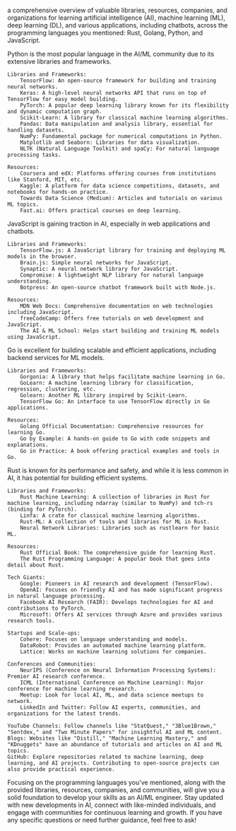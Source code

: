 a comprehensive overview of valuable libraries, resources, companies, and organizations for learning artificial intelligence (AI), machine learning (ML), deep learning (DL), and various applications, including chatbots, across the programming languages you mentioned: Rust, Golang, Python, and JavaScript.

Python is the most popular language in the AI/ML community due to its extensive libraries and frameworks.

    Libraries and Frameworks:
        TensorFlow: An open-source framework for building and training neural networks.
        Keras: A high-level neural networks API that runs on top of TensorFlow for easy model building.
        PyTorch: A popular deep learning library known for its flexibility and dynamic computation graph.
        Scikit-Learn: A library for classical machine learning algorithms.
        Pandas: Data manipulation and analysis library, essential for handling datasets.
        NumPy: Fundamental package for numerical computations in Python.
        Matplotlib and Seaborn: Libraries for data visualization.
        NLTK (Natural Language Toolkit) and spaCy: For natural language processing tasks.

    Resources:
        Coursera and edX: Platforms offering courses from institutions like Stanford, MIT, etc.
        Kaggle: A platform for data science competitions, datasets, and notebooks for hands-on practice.
        Towards Data Science (Medium): Articles and tutorials on various ML topics.
        Fast.ai: Offers practical courses on deep learning.

JavaScript is gaining traction in AI, especially in web applications and chatbots.

    Libraries and Frameworks:
        TensorFlow.js: A JavaScript library for training and deploying ML models in the browser.
        Brain.js: Simple neural networks for JavaScript.
        Synaptic: A neural network library for JavaScript.
        Compromise: A lightweight NLP library for natural language understanding.
        Botpress: An open-source chatbot framework built with Node.js.

    Resources:
        MDN Web Docs: Comprehensive documentation on web technologies including JavaScript.
        freeCodeCamp: Offers free tutorials on web development and JavaScript.
        The AI & ML School: Helps start building and training ML models using JavaScript.

Go is excellent for building scalable and efficient applications, including backend services for ML models.

    Libraries and Frameworks:
        Gorgonia: A library that helps facilitate machine learning in Go.
        GoLearn: A machine learning library for classification, regression, clustering, etc.
        Golearn: Another ML library inspired by Scikit-Learn.
        TensorFlow Go: An interface to use TensorFlow directly in Go applications.

    Resources:
        Golang Official Documentation: Comprehensive resources for learning Go.
        Go by Example: A hands-on guide to Go with code snippets and explanations.
        Go in Practice: A book offering practical examples and tools in Go.

Rust is known for its performance and safety, and while it is less common in AI, it has potential for building efficient systems.

    Libraries and Frameworks:
        Rust Machine Learning: A collection of libraries in Rust for machine learning, including ndarray (similar to NumPy) and tch-rs (binding for PyTorch).
        Linfa: A crate for classical machine learning algorithms.
        Rust-ML: A collection of tools and libraries for ML in Rust.
        Neural Network Libraries: Libraries such as rustlearn for basic ML.

    Resources:
        Rust Official Book: The comprehensive guide for learning Rust.
        The Rust Programming Language: A popular book that goes into detail about Rust.

    Tech Giants:
        Google: Pioneers in AI research and development (TensorFlow).
        OpenAI: Focuses on friendly AI and has made significant progress in natural language processing.
        Facebook AI Research (FAIR): Develops technologies for AI and contributions to PyTorch.
        Microsoft: Offers AI services through Azure and provides various research tools.

    Startups and Scale-ups:
        Cohere: Focuses on language understanding and models.
        DataRobot: Provides an automated machine learning platform.
        Lattice: Works on machine learning solutions for companies.

    Conferences and Communities:
        NeurIPS (Conference on Neural Information Processing Systems): Premier AI research conference.
        ICML (International Conference on Machine Learning): Major conference for machine learning research.
        Meetup: Look for local AI, ML, and data science meetups to network.
        LinkedIn and Twitter: Follow AI experts, communities, and organizations for the latest trends.

    YouTube Channels: Follow channels like "StatQuest," "3Blue1Brown," "Sentdex," and "Two Minute Papers" for insightful AI and ML content.
    Blogs: Websites like "Distill," "Machine Learning Mastery," and "KDnuggets" have an abundance of tutorials and articles on AI and ML topics.
    GitHub: Explore repositories related to machine learning, deep learning, and AI projects. Contributing to open-source projects can also provide practical experience.

Focusing on the programming languages you've mentioned, along with the provided libraries, resources, companies, and communities, will give you a solid foundation to develop your skills as an AI/ML engineer. Stay updated with new developments in AI, connect with like-minded individuals, and engage with communities for continuous learning and growth. If you have any specific questions or need further guidance, feel free to ask!
